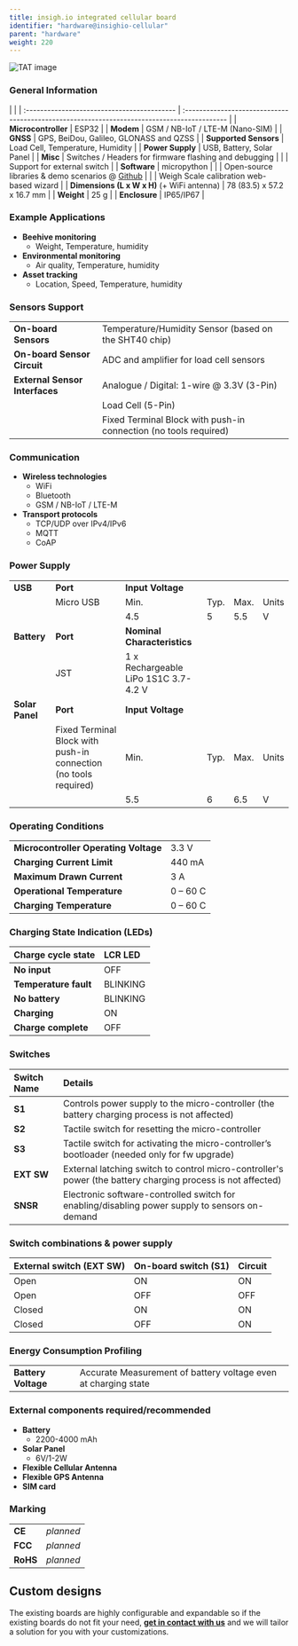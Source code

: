 ```yaml
---
title: insigh.io integrated cellular board
identifier: "hardware@insighio-cellular"
parent: "hardware"
weight: 220
---
```


![TAT image](/images/deviceimages/esp32-bg600_v1.png?width=50pc)

### General Information

|                                             |
| :------------------------------------------ | :------------------------------------------------------------------------------------------ |
| **Microcontroller**                         | ESP32                                                                                       |
| **Modem**                                   | GSM / NB-IoT / LTE-M (Nano-SIM)                                                             |
| **GNSS**                                    | GPS, BeiDou, Galileo, GLONASS and QZSS                                                      |
| **Supported Sensors**                       | Load Cell, Temperature, Humidity                                                            |
| **Power Supply**                            | USB, Battery, Solar Panel                                                                   |
| **Misc**                                    | Switches / Headers for firmware flashing and debugging                                      |
|                                             | Support for external switch                                                                 |
| **Software**                                | micropython                                                                                 |
|                                             | Open-source libraries & demo scenarios @ [Github](https://github.com/insighio/insighioNode) |
|                                             | Weigh Scale calibration web-based wizard                                                    |
| **Dimensions (L x W x H)** (+ WiFi antenna) | 78 (83.5) x 57.2 x 16.7 mm                                                                  |
| **Weight**                                  | 25 g                                                                                        |
| **Enclosure**                               | IP65/IP67                                                                                   |

### Example Applications

-   **Beehive monitoring**
    -   Weight, Temperature, humidity
-   **Environmental monitoring**
    -   Air quality, Temperature, humidity
-   **Asset tracking**
    -   Location, Speed, Temperature, humidity

### Sensors Support

|                                |                                                                  |
| :----------------------------- | :--------------------------------------------------------------- |
| **On-board Sensors**           | Temperature/Humidity Sensor (based on the SHT40 chip)            |
| **On-board Sensor Circuit**    | ADC and amplifier for load cell sensors                          |
| **External Sensor Interfaces** | Analogue / Digital: 1-wire @ 3.3V (3-Pin)                        |
|                                | Load Cell (5-Pin)                                                |
|                                | Fixed Terminal Block with push-in connection (no tools required) |

### Communication

-   **Wireless technologies**
    -   WiFi
    -   Bluetooth
    -   GSM / NB-IoT / LTE-M
-   **Transport protocols**
    -   TCP/UDP over IPv4/IPv6
    -   MQTT
    -   CoAP

### Power Supply

|                 |                                                                  |                                      |      |      |       |
| --------------- | ---------------------------------------------------------------- | ------------------------------------ | ---- | ---- | ----- |
| **USB**         | **Port**                                                         | **Input Voltage**                    |
|                 | Micro USB                                                        | Min.                                 | Typ. | Max. | Units |
|                 |                                                                  | 4.5                                  | 5    | 5.5  | V     |
| **Battery**     | **Port**                                                         | **Nominal Characteristics**          |
|                 | JST                                                              | 1 x Rechargeable LiPo 1S1C 3.7-4.2 V |
| **Solar Panel** | **Port**                                                         | **Input Voltage**                    |
|                 | Fixed Terminal Block with push-in connection (no tools required) | Min.                                 | Typ. | Max. | Units |
|                 |                                                                  | 5.5                                  | 6    | 6.5  | V     |

### Operating Conditions

|                                       |          |
| :------------------------------------ | :------- |
| **Microcontroller Operating Voltage** | 3.3 V    |
| **Charging Current Limit**            | 440 mA   |
| **Maximum Drawn Current**             | 3 A      |
| **Operational Temperature**           | 0 – 60 C |
| **Charging Temperature**              | 0 – 60 C |

### Charging State Indication (LEDs)

| Charge cycle state    | LCR LED  |
| :-------------------- | :------- |
| **No input**          | OFF      |
| **Temperature fault** | BLINKING |
| **No battery**        | BLINKING |
| **Charging**          | ON       |
| **Charge complete**   | OFF      |

### Switches

| Switch Name | Details                                                                                                     |
| :---------- | :---------------------------------------------------------------------------------------------------------- |
| **S1**      | Controls power supply to the micro-controller (the battery charging process is not affected)                |
| **S2**      | Tactile switch for resetting the micro-controller                                                           |
| **S3**      | Tactile switch for activating the micro-controller’s bootloader (needed only for fw upgrade)                |
| **EXT SW**  | External latching switch to control micro-controller's power (the battery charging process is not affected) |
| **SNSR**    | Electronic software-controlled switch for enabling/disabling power supply to sensors on-demand              |

### Switch combinations & power supply

| External switch (EXT SW) | On-board switch (S1) | Circuit |
| :----------------------- | :------------------- | :------ |
| Open                     | ON                   | ON      |
| Open                     | OFF                  | OFF     |
| Closed                   | ON                   | ON      |
| Closed                   | OFF                  | ON      |

### Energy Consumption Profiling

|                     |                                                                |
| :------------------ | :------------------------------------------------------------- |
| **Battery Voltage** | Accurate Measurement of battery voltage even at charging state |

### External components required/recommended

-   **Battery**
    -   2200-4000 mAh
-   **Solar Panel**
    -   6V/1-2W
-   **Flexible Cellular Antenna**
-   **Flexible GPS Antenna**
-   **SIM card**

### Marking

|          |           |
| :------- | :-------- |
| **CE**   | _planned_ |
| **FCC**  | _planned_ |
| **RoHS** | _planned_ |

## Custom designs

The existing boards are highly configurable and expandable so if the existing boards do not fit your need, **[get in contact with us](mailto:info@insigh.io)** and we will tailor a solution for you with your customizations.
